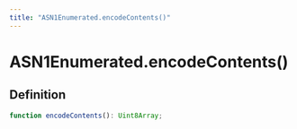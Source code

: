 ```yaml
---
title: "ASN1Enumerated.encodeContents()"
---
```


# ASN1Enumerated.encodeContents()

## Definition

```ts
function encodeContents(): Uint8Array;
```
